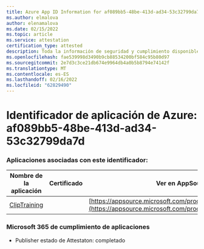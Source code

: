 ```yaml
---
title: Azure App ID Information for af089bb5-48be-413d-ad34-53c32799da7d
ms.author: elmalova
author: elenamalova
ms.date: 02/15/2022
ms.topic: article
ms.service: attestation
certification_type: attested
description: Toda la información de seguridad y cumplimiento disponible para af089bb5-48be-413d-ad34-53c32799da7d.
ms.openlocfilehash: fae539998d3490b9cb88534200bf584c95b80d97
ms.sourcegitcommit: 2e7d3c3ce21db674e9964db4a0b5b8794e74142f
ms.translationtype: MT
ms.contentlocale: es-ES
ms.lasthandoff: 02/16/2022
ms.locfileid: "62829490"
---
```

# <a name="azure-app-id-af089bb5-48be-413d-ad34-53c32799da7d"></a>Identificador de aplicación de Azure: af089bb5-48be-413d-ad34-53c32799da7d


### <a name="apps-associated-with-this-id"></a>Aplicaciones asociadas con este identificador:
| **Nombre de la aplicación** | **Certificado** | **Ver en AppSource** |
|--------------|---------------|-----------------------|
| [ClipTraining](https://docs.microsoft.com/microsoft-365-app-certification/forward/WA200001687) |  | [https://appsource.microsoft.com/product/office/WA200001687](https://appsource.microsoft.com/product/office/WA200001687) |

### <a name="microsoft-365-app-compliance-status"></a>Microsoft 365 de cumplimiento de aplicaciones
- Publisher estado de Attestaton: completado
